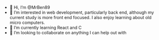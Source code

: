 - 👋 Hi, I’m @MrBen89
- 👀 I’m interested in web development, particularly back end, although my current study is more front end focused. I also enjoy learning about old micro computers.
- 🌱 I’m currently learning React and C
- 💞️ I’m looking to collaborate on anything I can help out with


<!---
MrBen89/MrBen89 is a ✨ special ✨ repository because its `README.md` (this file) appears on your GitHub profile.
You can click the Preview link to take a look at your changes.
--->
